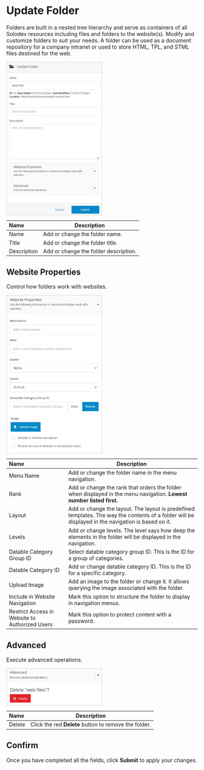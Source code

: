 # Update Folder 

Folders are built in a nested tree hierarchy and serve as containers of all Solodev resources including files and folders to the website(s). Modify and customize folders to suit your needs. A folder can be used as a document repository for a company intranet or used to store HTML, TPL, and STML files destined for the web.

<img src="../../../../images/documents13.jpg" alt="documents13" style="width: 50%; display: block"></a>

**Name** | **Description**
:--- | ---
Name | Add or change the folder name.
Title | Add or change the folder title.
Description | Add or change the folder description.

## Website Properties

Control how folders work with websites.

<img src="../../../../images/documents15.jpg" alt="documents15" style="width: 50%; display: block"></a>

**Name** | **Description**
:--- | ---
Menu Name | Add or change the folder name in the menu navigation.
Rank | Add or change the rank that orders the folder when displayed in the menu navigation. **Lowest number listed first.**
Layout | Add or change the layout. The layout is predefined templates. The way the contents of a folder will be displayed in the navigation is based on it.
Levels | Add or change levels. The level says how deep the elements in the folder will be displayed in the navigation.
Datable Category Group ID | Select datable category group ID. This is the ID for a group of categories.
Datable Category ID | Add or change datable category ID. This is the ID for a specific category.
Upload Image | Add an image to the folder or change it. It allows querying the image associated with the folder.
Include in Website Navigation | Mark this option to structure the folder to display in navigation menus.
Restrict Access in Website to Authorized Users | Mark this option to protect content with a password.

## Advanced

Execute advanced operations.

<img src="../../../../images/documents14.jpg" alt="documents14" style="width: 50%; display: block"></a>

**Name** | **Description**
:--- | ---
Delete | Click the red **Delete** button to remove the folder.

## Confirm

Once you have completed all the fields, click **Submit** to apply your changes.